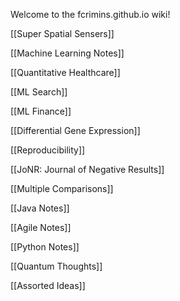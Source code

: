 Welcome to the fcrimins.github.io wiki!

[[Super Spatial Sensers]]

[[Machine Learning Notes]]

[[Quantitative Healthcare]]

[[ML Search]]

[[ML Finance]]

[[Differential Gene Expression]]

[[Reproducibility]]

[[JoNR: Journal of Negative Results]]

[[Multiple Comparisons]]

[[Java Notes]]

[[Agile Notes]]

[[Python Notes]]

[[Quantum Thoughts]]

[[Assorted Ideas]]